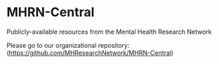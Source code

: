 # MHRN-Central
Publicly-available resources from the Mental Health Research Network

Please go to our organizational repository:
(https://github.com/MHResearchNetwork/MHRN-Central)
